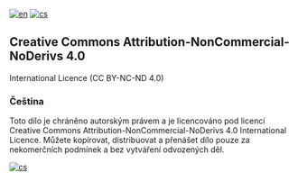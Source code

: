 [![en](https://img.shields.io/badge/lang-en-red.svg)](https://github.com/PepikVaio/BlackBerry10?tab=License-1-ov-file)
[![cs](https://img.shields.io/badge/lang-cs-springgreen.svg)](https://github.com/PepikVaio/BlackBerry10/blob/main/.language_cs/LICENSE.cs.md)


## Creative Commons Attribution-NonCommercial-NoDerivs 4.0
International Licence (CC BY-NC-ND 4.0)

### Čeština
Toto dílo je chráněno autorským právem a je licencováno pod licencí Creative Commons Attribution-NonCommercial-NoDerivs 4.0 International Licence. Můžete kopírovat, distribuovat a přenášet dílo pouze za nekomerčních podmínek a bez vytváření odvozených děl.

[![cs](https://img.shields.io/badge/details-cs-springgreen.svg)](https://creativecommons.org/licenses/by-nc-nd/4.0/deed.cs)
